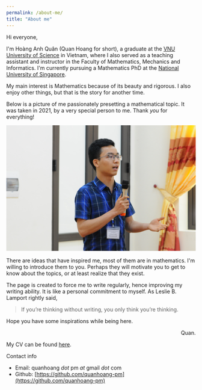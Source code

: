 ```yaml
---
permalink: /about-me/
title: "About me"
---
```


Hi everyone,

I'm Hoàng Anh Quân (Quan Hoang for short), a graduate at the [VNU University of Science](http://hus.vnu.edu.vn/) in Vietnam, where I also served as a teaching assistant and instructor in the Faculty of Mathematics, Mechanics and Informatics. I'm currently pursuing a Mathematics PhD at the [National University of Singapore](https://nus.edu.sg/).

My main interest is Mathematics because of its beauty and rigorous. I also enjoy other things, but that is the story for another time.

Below is a picture of me passionately presetting a mathematical topic. It was taken in 2021, by a very special person to me. Thank _you_ for everything!

![alt](/assets/images/HoangAnhQuan_portrait.JPG)

There are ideas that have inspired me, most of them are in mathematics. I'm willing to introduce them to you. Perhaps they will motivate you to get to know about the topics, or at least realize that they exist.

The page is created to force me to write regularly, hence improving my writing ability. It is like a personal commitment to myself. As Leslie B. Lamport rightly said,
> If you’re thinking without writing, you only think you’re thinking.

Hope you have some inspirations while being here.

<div style="text-align: right"> Quan. </div>

My CV can be found [here](/assets/documents/20230103_QuanHoangCV.pdf).

Contact info
- Email: quanhoang _dot_ pm _at_ gmail _dot_ com
- Github: [https://github.com/quanhoang-pm](https://github.com/quanhoang-pm)
